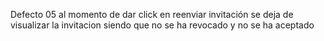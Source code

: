Defecto 05 al momento de dar click en reenviar invitación se deja de visualizar la invitacion siendo que no se ha revocado y no se ha aceptado
